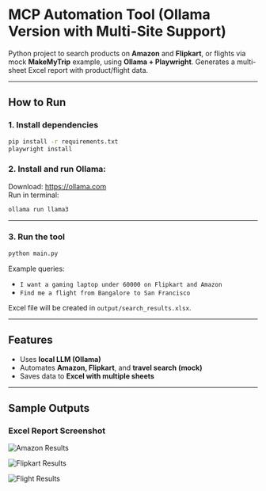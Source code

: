 # MCP Automation Tool (Ollama Version with Multi-Site Support)

Python project to search products on **Amazon** and **Flipkart**, or flights via mock **MakeMyTrip** example, using **Ollama + Playwright**. Generates a multi-sheet Excel report with product/flight data.

---

## How to Run

### 1. Install dependencies

```bash
pip install -r requirements.txt
playwright install
```

### 2. Install and run Ollama:

Download: https://ollama.com  
Run in terminal:

```bash
ollama run llama3
```

---

### 3. Run the tool

```bash
python main.py
```

Example queries:
- `I want a gaming laptop under 60000 on Flipkart and Amazon`
- `Find me a flight from Bangalore to San Francisco`

Excel file will be created in `output/search_results.xlsx`.

---

## Features

- Uses **local LLM (Ollama)**
- Automates **Amazon, Flipkart**, and **travel search (mock)**
- Saves data to **Excel with multiple sheets**

----

## Sample Outputs

### Excel Report Screenshot

![Amazon Results](assets/sample1.png)

![Flipkart Results](assets/sample2.png)

![Flight Results](assets/sample3.png)
